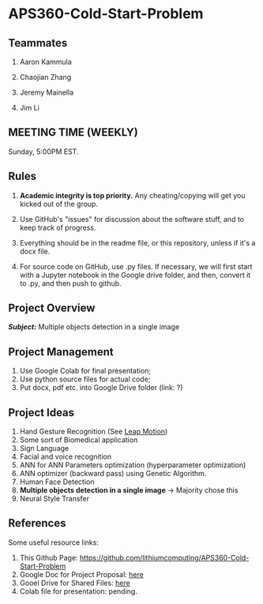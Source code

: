 # APS360-Cold-Start-Problem

## Teammates
1. Aaron Kammula

2. Chaojian Zhang

3. Jeremy Mainella

4. Jim Li

## MEETING TIME (WEEKLY)

Sunday, 5:00PM EST. 

## Rules

1. **Academic integrity is top priority.** Any cheating/copying will get you kicked out of the group.

2. Use GitHub's "issues" for discussion about the software stuff, and to keep track of progress.

3. Everything should be in the readme file, or this repository, unless if it's a docx file.

4. For source code on GitHub, use .py files. If necessary, we will first start with a Jupyter notebook in the Google drive folder, and then, convert it to .py, and then push to github.  

## Project Overview

***Subject:*** Multiple objects detection in a single image

## Project Management

1. Use Google Colab for final presentation;
2. Use python source files for actual code;
3. Put docx, pdf etc. into Google Drive folder (link: ?)

## Project Ideas

1. Hand Gesture Recognition (See [Leap Motion](https://www.ultraleap.com/))
2. Some sort of Biomedical application
3. Sign Language
4. Facial and voice recognition
5. ANN for ANN Parameters optimization (hyperparameter optimization)
6. ANN optimizer (backward pass) using Genetic Algorithm.
7. Human Face Detection
8. **Multiple objects detection in a single image** -> Majority chose this
9. Neural Style Transfer

## References

Some useful resource links:

1. This Github Page: https://github.com/lithiumcomputing/APS360-Cold-Start-Problem
2. Google Doc for Project Proposal: [here](https://docs.google.com/document/d/14J7TKhRBnlm_moQIZu4q6qHbm-hTBiQYaJL6au6ifSw/edit)
3. Gooel Drive for Shared Files: [here](https://drive.google.com/drive/folders/1TSqD0ilswiCwoeVSMuOGy675iGxupkve)
4. Colab file for presentation: pending.
